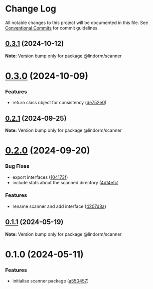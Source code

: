 # Change Log

All notable changes to this project will be documented in this file.
See [Conventional Commits](https://conventionalcommits.org) for commit guidelines.

## [0.3.1](https://github.com/lindorm-io/monorepo/compare/@lindorm/scanner@0.3.0...@lindorm/scanner@0.3.1) (2024-10-12)

**Note:** Version bump only for package @lindorm/scanner

# [0.3.0](https://github.com/lindorm-io/monorepo/compare/@lindorm/scanner@0.2.1...@lindorm/scanner@0.3.0) (2024-10-09)

### Features

- return class object for consistency ([de752e0](https://github.com/lindorm-io/monorepo/commit/de752e062f6bef8c059c79fabd7b6412990c2f5c))

## [0.2.1](https://github.com/lindorm-io/monorepo/compare/@lindorm/scanner@0.2.0...@lindorm/scanner@0.2.1) (2024-09-25)

**Note:** Version bump only for package @lindorm/scanner

# [0.2.0](https://github.com/lindorm-io/monorepo/compare/@lindorm/scanner@0.1.1...@lindorm/scanner@0.2.0) (2024-09-20)

### Bug Fixes

- export interfaces ([104173f](https://github.com/lindorm-io/monorepo/commit/104173f62db6ae09fb1d68fc0f0b61912fe68930))
- include stats about the scanned directory ([4df4efc](https://github.com/lindorm-io/monorepo/commit/4df4efc9e95b6e5a02ed9a10d7e3794f06bf26a6))

### Features

- rename scanner and add interface ([4207d8a](https://github.com/lindorm-io/monorepo/commit/4207d8aad9f899d0b5755002b2976a5868c6c60b))

## [0.1.1](https://github.com/lindorm-io/monorepo/compare/@lindorm/scanner@0.1.0...@lindorm/scanner@0.1.1) (2024-05-19)

**Note:** Version bump only for package @lindorm/scanner

# 0.1.0 (2024-05-11)

### Features

- initialise scanner package ([a550457](https://github.com/lindorm-io/monorepo/commit/a5504573d021ee0eddcc4d23550ac4499b21a3f3))
